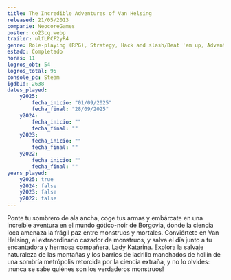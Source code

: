 ```yaml
---
title: The Incredible Adventures of Van Helsing
released: 21/05/2013
companie: NeocoreGames
poster: co23cq.webp
trailer: ulfLPCF2yR4
genre: Role-playing (RPG), Strategy, Hack and slash/Beat 'em up, Adventure, Indie
estado: Completado
horas: 11
logros_obt: 54
logros_total: 95
console_pc: Steam
igdbId: 2638
dates_played:
    y2025:
        fecha_inicio: "01/09/2025"
        fecha_final: "28/09/2025"
    y2024:
        fecha_inicio: ""
        fecha_final: ""
    y2023:
        fecha_inicio: ""
        fecha_final: ""
    y2022:
        fecha_inicio: ""
        fecha_final: ""
years_played:
    y2025: true
    y2024: false
    y2023: false
    y2022: false
---
```


Ponte tu sombrero de ala ancha, coge tus armas y embárcate en una increíble aventura en el mundo gótico-noir de Borgovia, donde la ciencia loca amenaza la frágil paz entre monstruos y mortales. Conviértete en Van Helsing, el extraordinario cazador de monstruos, y salva el día junto a tu encantadora y hermosa compañera, Lady Katarina. Explora la salvaje naturaleza de las montañas y los barrios de ladrillo manchados de hollín de una sombría metrópolis retorcida por la ciencia extraña, y no lo olvides: ¡nunca se sabe quiénes son los verdaderos monstruos!